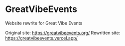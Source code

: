 # GreatVibeEvents

Website rewrite for Great Vibe Events

Original site: https://greatvibeevents.org/
Rewritten site: https://greatvibeevents.vercel.app/
